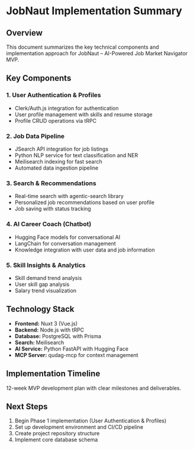 # JobNaut Implementation Summary

## Overview
This document summarizes the key technical components and implementation approach for JobNaut – AI-Powered Job Market Navigator MVP.

## Key Components

### 1. User Authentication & Profiles
- Clerk/Auth.js integration for authentication
- User profile management with skills and resume storage
- Profile CRUD operations via tRPC

### 2. Job Data Pipeline
- JSearch API integration for job listings
- Python NLP service for text classification and NER
- Meilisearch indexing for fast search
- Automated data ingestion pipeline

### 3. Search & Recommendations
- Real-time search with agentic-search library
- Personalized job recommendations based on user profile
- Job saving with status tracking

### 4. AI Career Coach (Chatbot)
- Hugging Face models for conversational AI
- LangChain for conversation management
- Knowledge integration with user data and job information

### 5. Skill Insights & Analytics
- Skill demand trend analysis
- User skill gap analysis
- Salary trend visualization

## Technology Stack
- **Frontend:** Nuxt 3 (Vue.js)
- **Backend:** Node.js with tRPC
- **Database:** PostgreSQL with Prisma
- **Search:** Meilisearch
- **AI Service:** Python FastAPI with Hugging Face
- **MCP Server:** qudag-mcp for context management

## Implementation Timeline
12-week MVP development plan with clear milestones and deliverables.

## Next Steps
1. Begin Phase 1 implementation (User Authentication & Profiles)
2. Set up development environment and CI/CD pipeline
3. Create project repository structure
4. Implement core database schema